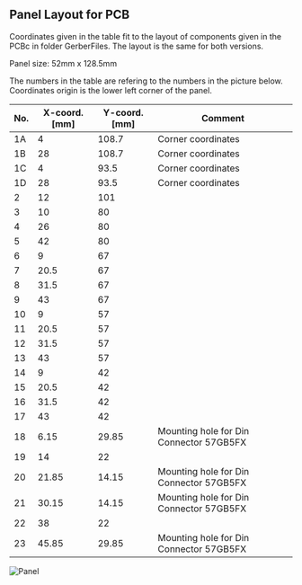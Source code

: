 ## Panel Layout for PCB

Coordinates given in the table fit to the layout of components given in the PCBc in folder GerberFiles.
The layout is the same for both versions.

Panel size: 52mm x 128.5mm

The numbers in the table are refering to the numbers in the picture below.
Coordinates origin is the lower left corner of the panel.


| No. | X-coord. [mm] | Y-coord. [mm] | Comment |
| --- | --- | --- | --- |
| 1A | 4 | 108.7 | Corner coordinates |
| 1B | 28 | 108.7 | Corner coordinates |
| 1C | 4 | 93.5 | Corner coordinates |
| 1D | 28 | 93.5 | Corner coordinates |
| 2 | 12 | 101 | |
| 3 | 10 | 80 | |
| 4 | 26 | 80 | |
| 5 | 42 | 80 | |
| 6 | 9 | 67 | |
| 7 | 20.5 | 67 | |
| 8 | 31.5 | 67 | |
| 9 | 43 | 67 | |
| 10 | 9 | 57 | |
| 11 | 20.5 | 57 | |
| 12 | 31.5 | 57 | |
| 13 | 43 | 57 | |
| 14 | 9 | 42 | |
| 15 | 20.5 | 42 | |
| 16 | 31.5 | 42 | |
| 17 | 43 | 42 | |
| 18 | 6.15 | 29.85 | Mounting hole for Din Connector 57GB5FX |
| 19 | 14 | 22 | |
| 20 | 21.85 | 14.15 | Mounting hole for Din Connector 57GB5FX |
| 21 | 30.15 | 14.15 | Mounting hole for Din Connector 57GB5FX |
| 22 | 38 | 22 | |
| 23 | 45.85 | 29.85 | Mounting hole for Din Connector 57GB5FX |

![Panel](https://user-images.githubusercontent.com/97026614/223692954-4e899adf-e36d-4aba-8087-6218ee39ac6d.png)
